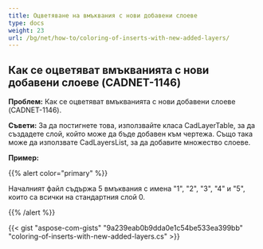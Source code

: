 ```yaml
---
title: Оцветяване на вмъквания с нови добавени слоеве
type: docs
weight: 23
url: /bg/net/how-to/coloring-of-inserts-with-new-added-layers/
---
```


## **Как се оцветяват вмъкванията с нови добавени слоеве (CADNET-1146)**

**Проблем:** Как се оцветяват вмъкванията с нови добавени слоеве (CADNET-1146).

**Съвети:** За да постигнете това, използвайте класа CadLayerTable, за да създадете слой, който може да бъде добавен към чертежа. Също така може да използвате CadLayersList, за да добавите множество слоеве.

**Пример:**

{{% alert color="primary" %}}

Началният файл съдържа 5 вмъквания с имена "1", "2", "3", "4" и "5", които са всички на стандартния слой 0.

{{% /alert %}}

{{< gist "aspose-com-gists" "9a239eab0b9dda0e1c54be533ea399bb" "coloring-of-inserts-with-new-added-layers.cs" >}}
